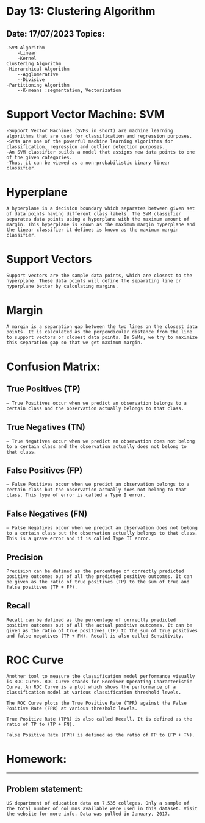Day 13: Clustering Algorithm
================================================
Date: 17/07/2023
Topics:
------------------
	-SVM Algorithm
		-Linear
		-Kernel
	Clustering Algorithm
	-Hierarchical Algorithm
		--Agglomerative
		--Divisive
	-Partitioning Algorithm
		--K-means :segmentation, Vectorization


# Support Vector Machine: SVM

    -Support Vector Machines (SVMs in short) are machine learning algorithms that are used for classification and regression purposes. 
    -SVMs are one of the powerful machine learning algorithms for classification, regression and outlier detection purposes. 
    -An SVM classifier builds a model that assigns new data points to one of the given categories. 
    -Thus, it can be viewed as a non-probabilistic binary linear classifier.

# Hyperplane
    A hyperplane is a decision boundary which separates between given set of data points having different class labels. The SVM classifier separates data points using a hyperplane with the maximum amount of margin. This hyperplane is known as the maximum margin hyperplane and the linear classifier it defines is known as the maximum margin classifier.

# Support Vectors
    Support vectors are the sample data points, which are closest to the hyperplane. These data points will define the separating line or hyperplane better by calculating margins.

# Margin
    A margin is a separation gap between the two lines on the closest data points. It is calculated as the perpendicular distance from the line to support vectors or closest data points. In SVMs, we try to maximize this separation gap so that we get maximum margin.


# Confusion Matrix: 

## True Positives (TP) 
    – True Positives occur when we predict an observation belongs to a certain class and the observation actually belongs to that class.

## True Negatives (TN) 
    – True Negatives occur when we predict an observation does not belong to a certain class and the observation actually does not belong to that class.

## False Positives (FP) 
    – False Positives occur when we predict an observation belongs to a certain class but the observation actually does not belong to that class. This type of error is called a Type I error.

## False Negatives (FN) 
    – False Negatives occur when we predict an observation does not belong to a certain class but the observation actually belongs to that class. This is a grave error and it is called Type II error.

## Precision

    Precision can be defined as the percentage of correctly predicted positive outcomes out of all the predicted positive outcomes. It can be given as the ratio of true positives (TP) to the sum of true and false positives (TP + FP).


## Recall

    Recall can be defined as the percentage of correctly predicted positive outcomes out of all the actual positive outcomes. It can be given as the ratio of true positives (TP) to the sum of true positives and false negatives (TP + FN). Recall is also called Sensitivity.

# ROC Curve
	Another tool to measure the classification model performance visually is ROC Curve. ROC Curve stands for Receiver Operating Characteristic Curve. An ROC Curve is a plot which shows the performance of a classification model at various classification threshold levels.

	The ROC Curve plots the True Positive Rate (TPR) against the False Positive Rate (FPR) at various threshold levels.

	True Positive Rate (TPR) is also called Recall. It is defined as the ratio of TP to (TP + FN).

	False Positive Rate (FPR) is defined as the ratio of FP to (FP + TN).
	
# Homework:
------------
## Problem statement:

    US department of education data on 7,535 colleges. Only a sample of the total number of columns available were used in this dataset. Visit the website for more info. Data was pulled in January, 2017.
